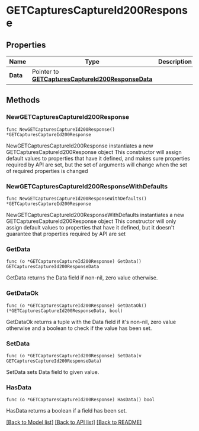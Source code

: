 # GETCapturesCaptureId200Response

## Properties

Name | Type | Description | Notes
------------ | ------------- | ------------- | -------------
**Data** | Pointer to [**GETCapturesCaptureId200ResponseData**](GETCapturesCaptureId200ResponseData.md) |  | [optional] 

## Methods

### NewGETCapturesCaptureId200Response

`func NewGETCapturesCaptureId200Response() *GETCapturesCaptureId200Response`

NewGETCapturesCaptureId200Response instantiates a new GETCapturesCaptureId200Response object
This constructor will assign default values to properties that have it defined,
and makes sure properties required by API are set, but the set of arguments
will change when the set of required properties is changed

### NewGETCapturesCaptureId200ResponseWithDefaults

`func NewGETCapturesCaptureId200ResponseWithDefaults() *GETCapturesCaptureId200Response`

NewGETCapturesCaptureId200ResponseWithDefaults instantiates a new GETCapturesCaptureId200Response object
This constructor will only assign default values to properties that have it defined,
but it doesn't guarantee that properties required by API are set

### GetData

`func (o *GETCapturesCaptureId200Response) GetData() GETCapturesCaptureId200ResponseData`

GetData returns the Data field if non-nil, zero value otherwise.

### GetDataOk

`func (o *GETCapturesCaptureId200Response) GetDataOk() (*GETCapturesCaptureId200ResponseData, bool)`

GetDataOk returns a tuple with the Data field if it's non-nil, zero value otherwise
and a boolean to check if the value has been set.

### SetData

`func (o *GETCapturesCaptureId200Response) SetData(v GETCapturesCaptureId200ResponseData)`

SetData sets Data field to given value.

### HasData

`func (o *GETCapturesCaptureId200Response) HasData() bool`

HasData returns a boolean if a field has been set.


[[Back to Model list]](../README.md#documentation-for-models) [[Back to API list]](../README.md#documentation-for-api-endpoints) [[Back to README]](../README.md)


